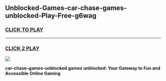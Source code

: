 
## Unblocked-Games-car-chase-games-unblocked-Play-Free-g6wag
<h3>
<a href="https://premium76.site?title=car-chase-games-unblocked&ref=21A">CLICK TO PLAY</a></h3>
<hr>

<h3>
<a href="https://premium76.site?title=car-chase-games-unblocked&ref=21A">CLICK 2 PLAY</a>
  
</h3>

<a href="https://premium76.site?title=car-chase-games-unblocked&ref=21A"><img src="https://clearcache.store/games.png"></a>


**car-chase-games-unblocked games unblocked: Your Gateway to Fun and Accessible Online Gaming**
